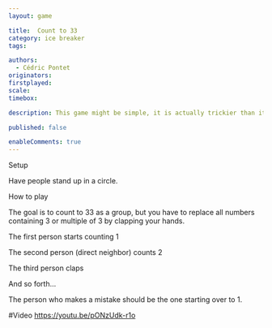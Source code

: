 ```yaml
---
layout: game

title:  Count to 33
category: ice breaker
tags:

authors: 
  - Cédric Pontet
originators: 
firstplayed: 
scale: 
timebox: 

description: This game might be simple, it is actually trickier than it seems. It is a very good game for fun, that you can use as an ice breaker, warm up or energizer.

published: false

enableComments: true
---
```



Setup

Have people stand up in a circle.

 

How to play

The goal is to count to 33 as a group, but you have to replace all numbers containing 3 or multiple of 3 by clapping your hands.

The first person starts counting 1

The second person (direct neighbor) counts 2

The third person claps

And so forth…

The person who makes a mistake should be the one starting over to 1.


#Video
https://youtu.be/pONzUdk-r1o
